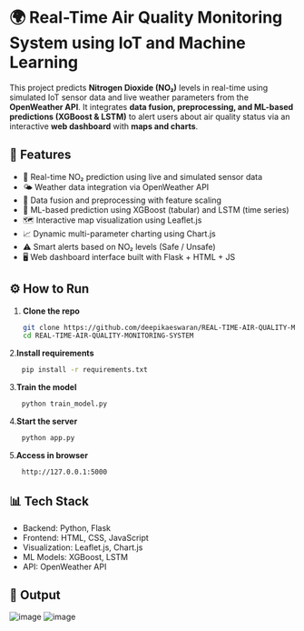 # 🌍 Real-Time Air Quality Monitoring System using IoT and Machine Learning

This project predicts **Nitrogen Dioxide (NO₂)** levels in real-time using simulated IoT sensor data and live weather parameters from the **OpenWeather API**. It integrates **data fusion, preprocessing, and ML-based predictions (XGBoost & LSTM)** to alert users about air quality status via an interactive **web dashboard** with **maps and charts**.


## 🚀 Features

- 🔄 Real-time NO₂ prediction using live and simulated sensor data  
- 🌤️ Weather data integration via OpenWeather API  
- 🔀 Data fusion and preprocessing with feature scaling  
- 🤖 ML-based prediction using XGBoost (tabular) and LSTM (time series)  
- 🗺️ Interactive map visualization using Leaflet.js  
- 📈 Dynamic multi-parameter charting using Chart.js  
- ⚠️ Smart alerts based on NO₂ levels (Safe / Unsafe)  
- 🖥️ Web dashboard interface built with Flask + HTML + JS  


## ⚙️ How to Run

1. **Clone the repo**
   ```bash
   git clone https://github.com/deepikaeswaran/REAL-TIME-AIR-QUALITY-MONITORING-SYSTEM
   cd REAL-TIME-AIR-QUALITY-MONITORING-SYSTEM

2.**Install requirements**
```bash
   pip install -r requirements.txt
```
3.**Train the model**
```bash
   python train_model.py
```
4.**Start the server**
```bash
   python app.py
```
5.**Access in browser**
```bash
   http://127.0.0.1:5000
```

## 📊 Tech Stack
- Backend: Python, Flask
- Frontend: HTML, CSS, JavaScript
- Visualization: Leaflet.js, Chart.js
- ML Models: XGBoost, LSTM
- API: OpenWeather API

## 🧪 Output
![image](https://github.com/user-attachments/assets/cb5cebd4-3745-46bc-9430-2d7c70af3cc7)
![image](https://github.com/user-attachments/assets/10201aed-bcc5-4111-97fe-3f6a2cdbdc3d)


